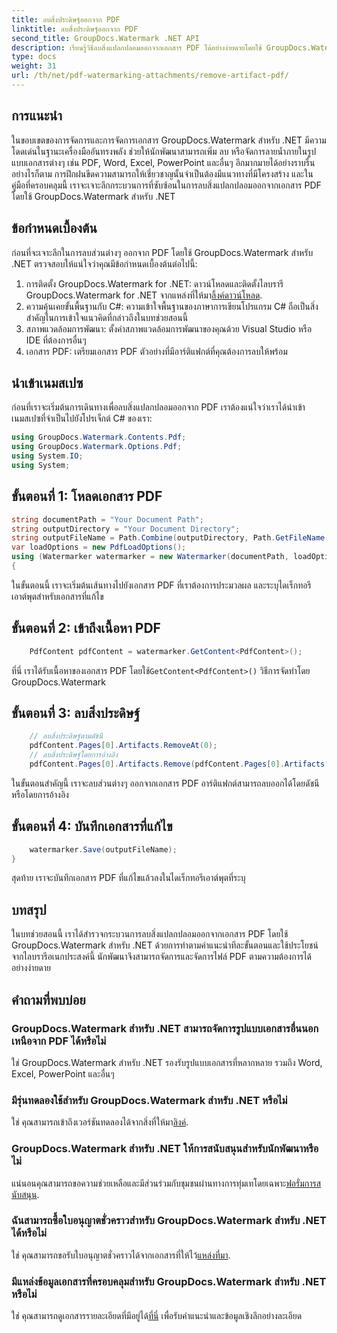```yaml
---
title: ลบสิ่งประดิษฐ์ออกจาก PDF
linktitle: ลบสิ่งประดิษฐ์ออกจาก PDF
second_title: GroupDocs.Watermark .NET API
description: เรียนรู้วิธีลบสิ่งแปลกปลอมออกจากเอกสาร PDF ได้อย่างง่ายดายโดยใช้ GroupDocs.Watermark สำหรับ .NET ฝึกฝนกระบวนการทีละขั้นตอนด้วยบทช่วยสอนที่ครอบคลุมของเรา
type: docs
weight: 31
url: /th/net/pdf-watermarking-attachments/remove-artifact-pdf/
---
```

## การแนะนำ
ในขอบเขตของการจัดการและการจัดการเอกสาร GroupDocs.Watermark สำหรับ .NET มีความโดดเด่นในฐานะเครื่องมืออันทรงพลัง ช่วยให้นักพัฒนาสามารถเพิ่ม ลบ หรือจัดการลายน้ำภายในรูปแบบเอกสารต่างๆ เช่น PDF, Word, Excel, PowerPoint และอื่นๆ อีกมากมายได้อย่างราบรื่น อย่างไรก็ตาม การฝึกฝนขีดความสามารถให้เชี่ยวชาญนั้นจำเป็นต้องมีแนวทางที่มีโครงสร้าง และในคู่มือที่ครอบคลุมนี้ เราจะเจาะลึกกระบวนการที่ซับซ้อนในการลบสิ่งแปลกปลอมออกจากเอกสาร PDF โดยใช้ GroupDocs.Watermark สำหรับ .NET
## ข้อกำหนดเบื้องต้น
ก่อนที่จะเจาะลึกในการลบส่วนต่างๆ ออกจาก PDF โดยใช้ GroupDocs.Watermark สำหรับ .NET ตรวจสอบให้แน่ใจว่าคุณมีข้อกำหนดเบื้องต้นต่อไปนี้:
1. การติดตั้ง GroupDocs.Watermark for .NET: ดาวน์โหลดและติดตั้งไลบรารี GroupDocs.Watermark for .NET จากแหล่งที่ให้มา[ลิ้งค์ดาวน์โหลด](https://releases.groupdocs.com/Watermark/net/).
2. ความคุ้นเคยขั้นพื้นฐานกับ C#: ความเข้าใจพื้นฐานของภาษาการเขียนโปรแกรม C# ถือเป็นสิ่งสำคัญในการเข้าใจแนวคิดที่กล่าวถึงในบทช่วยสอนนี้
3. สภาพแวดล้อมการพัฒนา: ตั้งค่าสภาพแวดล้อมการพัฒนาของคุณด้วย Visual Studio หรือ IDE ที่ต้องการอื่นๆ
4. เอกสาร PDF: เตรียมเอกสาร PDF ตัวอย่างที่มีอาร์ติแฟกต์ที่คุณต้องการลบให้พร้อม

## นำเข้าเนมสเปซ
ก่อนที่เราจะเริ่มต้นการเดินทางเพื่อลบสิ่งแปลกปลอมออกจาก PDF เราต้องแน่ใจว่าเราได้นำเข้าเนมสเปซที่จำเป็นไปยังโปรเจ็กต์ C# ของเรา:
```csharp
using GroupDocs.Watermark.Contents.Pdf;
using GroupDocs.Watermark.Options.Pdf;
using System.IO;
using System;
```
## ขั้นตอนที่ 1: โหลดเอกสาร PDF
```csharp
string documentPath = "Your Document Path";
string outputDirectory = "Your Document Directory";
string outputFileName = Path.Combine(outputDirectory, Path.GetFileName(documentPath));
var loadOptions = new PdfLoadOptions();
using (Watermarker watermarker = new Watermarker(documentPath, loadOptions))
{
```
ในขั้นตอนนี้ เราจะเริ่มต้นเส้นทางไปยังเอกสาร PDF ที่เราต้องการประมวลผล และระบุไดเร็กทอรีเอาต์พุตสำหรับเอกสารที่แก้ไข
## ขั้นตอนที่ 2: เข้าถึงเนื้อหา PDF
```csharp
    PdfContent pdfContent = watermarker.GetContent<PdfContent>();
```
 ที่นี่ เราได้รับเนื้อหาของเอกสาร PDF โดยใช้`GetContent<PdfContent>()` วิธีการจัดทำโดย GroupDocs.Watermark
## ขั้นตอนที่ 3: ลบสิ่งประดิษฐ์
```csharp
    // ลบสิ่งประดิษฐ์ตามดัชนี
    pdfContent.Pages[0].Artifacts.RemoveAt(0);
    // ลบสิ่งประดิษฐ์โดยการอ้างอิง
    pdfContent.Pages[0].Artifacts.Remove(pdfContent.Pages[0].Artifacts[0]);
```
ในขั้นตอนสำคัญนี้ เราจะลบส่วนต่างๆ ออกจากเอกสาร PDF อาร์ติแฟกต์สามารถลบออกได้โดยดัชนีหรือโดยการอ้างอิง
## ขั้นตอนที่ 4: บันทึกเอกสารที่แก้ไข
```csharp
    watermarker.Save(outputFileName);
}
```
สุดท้าย เราจะบันทึกเอกสาร PDF ที่แก้ไขแล้วลงในไดเร็กทอรีเอาต์พุตที่ระบุ

## บทสรุป
ในบทช่วยสอนนี้ เราได้สำรวจกระบวนการลบสิ่งแปลกปลอมออกจากเอกสาร PDF โดยใช้ GroupDocs.Watermark สำหรับ .NET ด้วยการทำตามคำแนะนำทีละขั้นตอนและใช้ประโยชน์จากไลบรารีอเนกประสงค์นี้ นักพัฒนาจึงสามารถจัดการและจัดการไฟล์ PDF ตามความต้องการได้อย่างง่ายดาย
## คำถามที่พบบ่อย
### GroupDocs.Watermark สำหรับ .NET สามารถจัดการรูปแบบเอกสารอื่นนอกเหนือจาก PDF ได้หรือไม่
ใช่ GroupDocs.Watermark สำหรับ .NET รองรับรูปแบบเอกสารที่หลากหลาย รวมถึง Word, Excel, PowerPoint และอื่นๆ
### มีรุ่นทดลองใช้สำหรับ GroupDocs.Watermark สำหรับ .NET หรือไม่
 ใช่ คุณสามารถเข้าถึงเวอร์ชันทดลองได้จากสิ่งที่ให้มา[ลิงค์](https://releases.groupdocs.com/).
### GroupDocs.Watermark สำหรับ .NET ให้การสนับสนุนสำหรับนักพัฒนาหรือไม่
 แน่นอนคุณสามารถขอความช่วยเหลือและมีส่วนร่วมกับชุมชนผ่านทางการทุ่มเทโดยเฉพาะ[ฟอรั่มการสนับสนุน](https://forum.groupdocs.com/c/watermark/19).
### ฉันสามารถซื้อใบอนุญาตชั่วคราวสำหรับ GroupDocs.Watermark สำหรับ .NET ได้หรือไม่
 ใช่ คุณสามารถขอรับใบอนุญาตชั่วคราวได้จากเอกสารที่ให้ไว้[แหล่งที่มา](https://purchase.groupdocs.com/temporary-license/).
### มีแหล่งข้อมูลเอกสารที่ครอบคลุมสำหรับ GroupDocs.Watermark สำหรับ .NET หรือไม่
 ใช่ คุณสามารถดูเอกสารรายละเอียดที่มีอยู่ได้[ที่นี่](https://reference.groupdocs.com/Watermark/net/) เพื่อรับคำแนะนำและข้อมูลเชิงลึกอย่างละเอียด